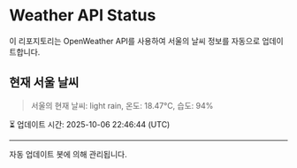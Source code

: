 
# Weather API Status

이 리포지토리는 OpenWeather API를 사용하여 서울의 날씨 정보를 자동으로 업데이트합니다.

## 현재 서울 날씨
> 서울의 현재 날씨: light rain, 온도: 18.47°C, 습도: 94%

⏳ 업데이트 시간: 2025-10-06 22:46:44 (UTC)

---
자동 업데이트 봇에 의해 관리됩니다.
